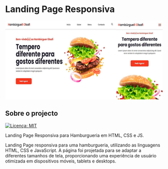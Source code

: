 # Landing Page Responsiva
![Capa](img/imagem-capa.jpg)
## Sobre o projecto
[![Licença: MIT](https://img.shields.io/badge/License-MIT-green.svg)](https://github.com/dorivaldongoma/LandingPageHamburguer/blob/main/LICENSE) 

Landing Page Responsiva para Hamburgueria em HTML, CSS e JS.

Landing Page responsiva para uma hamburgueria, utilizando as linguagens HTML, CSS e JavaScript. A página foi projetada para se adaptar a diferentes tamanhos de tela, proporcionando uma experiência de usuário otimizada em dispositivos móveis, tablets e desktops.
